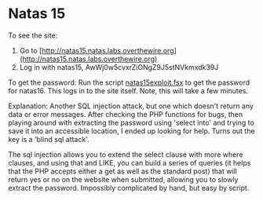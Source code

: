 # Natas 15

To see the site:

1. Go to [http://natas15.natas.labs.overthewire.org](http://natas15.natas.labs.overthewire.org)
2. Log in with natas15, AwWj0w5cvxrZiONgZ9J5stNVkmxdk39J

To get the password: Run the script [natas15exploit.fsx](./natas15exploit.fsx) to get the password for natas16. This logs in to the site itself. Note, this will take a few minutes.

Explanation: Another SQL injection attack, but one which doesn't return any data or error messages. After checking the PHP functions for bugs, then playing around with extracting the password using 'select into' and trying to save it into an accessible location, I ended up looking for help. Turns out the key is a 'blind sql attack'.

The sql injection allows you to extend the select clause with more where clauses, and using that and LIKE, you can build a series of queries (it helps that the PHP accepts either a get as well as the standard post) that will return yes or no on the website when submitted, allowing you to slowly extract the password. Impossibly complicated by hand, but easy by script.